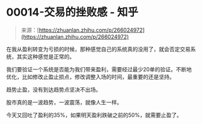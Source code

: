 <!--yml
category: 交易
date: 2023-09-17 20:00:54
-->

# 00014-交易的挫败感 - 知乎

> 来源：[https://zhuanlan.zhihu.com/p/266024972](https://zhuanlan.zhihu.com/p/266024972)

在我从盈利转变为亏损的时候，那种感觉自己的系统真的没用了，就会否定交易系统，其实这种感觉是正常的。

我们要验证一个系统是否能为我们带来盈利，需要经过最少20单的验证。不断地优化，比如修改止盈止损点，修改调整入场的时间，最重要的还是坚持。

趋势止盈，没有到达趋势点坚决不出场。

股市真的是一波趋势，一波震荡，就像人生一样。

今天又回吐了盈利的35%，如果明天盈利跌破之前的50%，就需要止盈了。